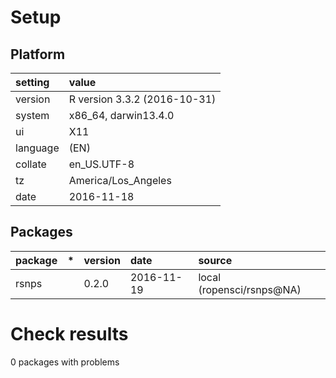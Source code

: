 # Setup

## Platform

|setting  |value                        |
|:--------|:----------------------------|
|version  |R version 3.3.2 (2016-10-31) |
|system   |x86_64, darwin13.4.0         |
|ui       |X11                          |
|language |(EN)                         |
|collate  |en_US.UTF-8                  |
|tz       |America/Los_Angeles          |
|date     |2016-11-18                   |

## Packages

|package |*  |version |date       |source                    |
|:-------|:--|:-------|:----------|:-------------------------|
|rsnps   |   |0.2.0   |2016-11-19 |local (ropensci/rsnps@NA) |

# Check results
0 packages with problems


